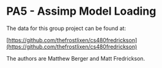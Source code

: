 # PA5 - Assimp Model Loading
The data for this group project can be found at:

 [https://github.com/thefrostlixen/cs480fredrickson](https://github.com/thefrostlixen/cs480fredrickson)

The authors are Matthew Berger and Matt Fredrickson.
